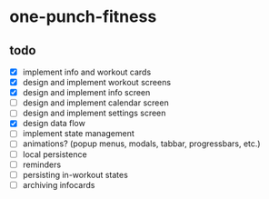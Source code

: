 # one-punch-fitness

## todo

* [x] implement info and workout cards
* [x] design and implement workout screens
* [x] design and implement info screen
* [ ] design and implement calendar screen
* [ ] design and implement settings screen
* [x] design data flow
* [ ] implement state management
* [ ] animations? (popup menus, modals, tabbar, progressbars, etc.)
* [ ] local persistence
* [ ] reminders
* [ ] persisting in-workout states
* [ ] archiving infocards
